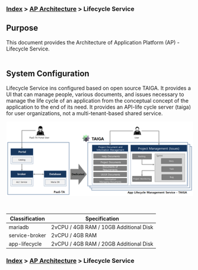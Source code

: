 ### [Index](https://github.com/PaaS-TA/Guide-eng/blob/master/README.md) > [AP Architecture](../README.md) > Lifecycle Service

## Purpose
This document provides the Architecture of Application Platform (AP) - Lifecycle Service.
<br><br>

## System Configuration
Lifecycle Service ins configured based on open source TAIGA.
It provides a UI that can manage people, various documents, and issues necessary to manage the life cycle of an application from the conceptual concept of the application to the end of its need.
It provides an API-life cycle server (taiga) for user organizations, not a multi-tenant-based shared service.

![lifecycle_architecture_eng](./image/lifecycle_architecture.png)


<br>

| Classification | Specification |
|-------|----|
| mariadb | 2vCPU / 4GB RAM / 10GB Additional Disk |
| service-broker | 2vCPU / 4GB RAM |
| app-lifecycle | 2vCPU / 4GB RAM / 20GB Additional Disk |



### [Index](https://github.com/PaaS-TA/Guide-eng/blob/master/README.md) > [AP Architecture](../README.md) > Lifecycle Service
